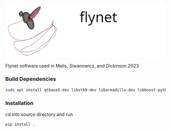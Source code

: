 ![header](images/flynet_header.png)

Flynet software used in Melis, Siwanowicz, and Dickinson 2023

### Build Dependencies 

```bash
sudo apt install qtbase5-dev libvtk9-dev libarmadillo-dev libboost-python-dev libboost-numpy-dev
```

### Installation
cd into source directory and run
```bash
pip install .
```


